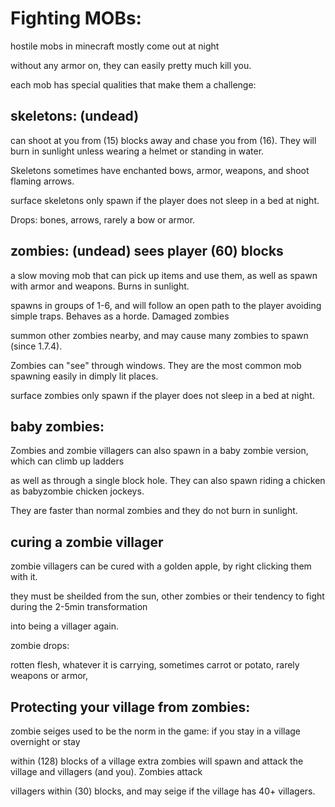 Fighting MOBs:
==============

hostile mobs in minecraft mostly come out at night

without any armor on, they can easily pretty much kill you.

each mob has special qualities that make them  a challenge:


skeletons: (undead)
------------
can shoot at you from (15) blocks away and chase you from (16). They will burn in sunlight unless wearing a helmet or standing in water.

Skeletons sometimes have enchanted bows, armor, weapons, and shoot flaming arrows. 

surface skeletons only spawn if the player does not sleep in a bed at night.

Drops: bones, arrows, rarely a bow or armor.


zombies: (undead) sees player (60) blocks
--------

a slow moving mob that can pick up items and use them, as well as spawn with armor and weapons. Burns in sunlight.

spawns in groups of 1-6, and will follow an open path to the player avoiding simple traps. Behaves as a horde.  Damaged zombies

summon other zombies nearby, and may cause many zombies to spawn (since 1.7.4).

Zombies can "see" through windows. They are the most common mob spawning easily in dimply lit places.

surface zombies only spawn if the player does not sleep in a bed at night.


baby zombies:
------------
Zombies and zombie villagers can also spawn in a baby zombie version, which can climb up ladders

as well as through a single block hole. They can also spawn riding a chicken as babyzombie chicken jockeys.

They are faster than normal zombies and they do not burn in sunlight.



curing a zombie villager 
-----------------------

zombie villagers can be cured with a golden apple, by right clicking them with it.

they must be sheilded from the sun, other zombies or their tendency to fight during the 2-5min transformation 

into being a villager again.

zombie drops:

rotten flesh, whatever it is carrying, sometimes carrot or potato, rarely weapons or armor,


Protecting your village from zombies:
-------------------------------------

zombie seiges used to be the norm in the game: if you stay in a village overnight or stay

within (128) blocks of a village extra zombies will spawn and attack the village and villagers (and you). Zombies attack 

villagers within (30) blocks, and may seige if the village has 40+ villagers.


